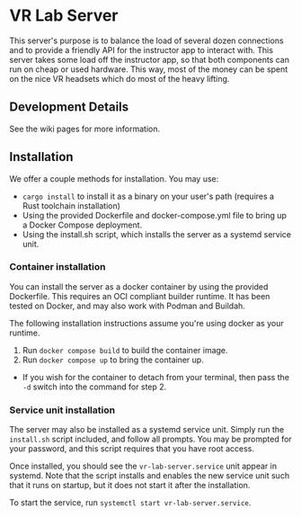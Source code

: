 # VR Lab Server

This server's purpose is to balance the load of several dozen connections and to provide a friendly
API for the instructor app to interact with. This server takes some load off the instructor app,
so that both components can run on cheap or used hardware. This way, most of the money can be spent
on the nice VR headsets which do most of the heavy lifting.

## Development Details

See the wiki pages for more information.

## Installation

We offer a couple methods for installation. You may use:
- `cargo install` to install it as a binary on your user's path (requires a Rust toolchain installation)
- Using the provided Dockerfile and docker-compose.yml file to bring up a Docker Compose deployment.
- Using the install.sh script, which installs the server as a systemd service unit.

### Container installation

You can install the server as a docker container by using the provided Dockerfile.
This requires an OCI compliant builder runtime. It has been tested on Docker, and may also work with Podman and Buildah.

The following installation instructions assume you're using docker as your runtime.
1. Run `docker compose build` to build the container image.
2. Run `docker compose up` to bring the container up.
  - If you wish for the container to detach from your terminal, then pass the `-d` switch into the command for step 2.

### Service unit installation

The server may also be installed as a systemd service unit.
Simply run the `install.sh` script included, and follow all prompts. You may be prompted for your password, and this script requires that you have root access.

Once installed, you should see the `vr-lab-server.service` unit appear in systemd.
Note that the script installs and enables the new service unit such that it runs on startup, but it does not start it after the installation.

To start the service, run `systemctl start vr-lab-server.service`.
